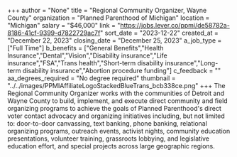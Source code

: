 +++
author = "None"
title = "Regional Community Organizer, Wayne County"
organization = "Planned Parenthood of Michigan"
location = "Michigan"
salary = "$46,000"
link = "https://jobs.lever.co/ppmi/de58782a-8186-41cf-9399-d7822729ac7f"
sort_date = "2023-12-22"
created_at = "December 22, 2023"
closing_date = "December 25, 2023"
a_job_type = ["Full Time"]
b_benefits = ["General Benefits","Health Insurance","Dental","Vision","Disability insurance","Life insurance","FSA","Trans health","Short-term disability insurance","Long-term disability insurance","Abortion procedure funding"]
c_feedback = ""
aa_degrees_required = "No degree required"
thumbnail = "../../images/PPMIAffiliateLogoStackedBlueTrans_bcb338ce.png"
+++
The Regional Community Organizer works with the communities of Detroit and Wayne County to build,  implement,  and execute direct community and field organizing programs to achieve the goals of Planned Parenthood's direct voter contact advocacy and organizing initiatives including, but not limited to: door-to-door canvassing, text banking, phone banking, relational organizing programs, outreach events, activist nights, community education presentations, volunteer training, grassroots lobbying, and legislative education effort, and special projects across large geographic regions.